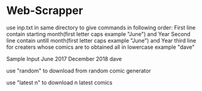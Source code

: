# Web-Scrapper
use inp.txt in same directory to give commands in following order:
First line contain starting month(first letter caps example "June") and Year
Second line contain untill month(first letter caps example "June") and Year
third line for creaters whose comics are to obtained all in lowercase example "dave"

Sample Input 
June 2017
December 2018
dave

use "random" to download from random comic generator

use "latest n" to download n latest comics
